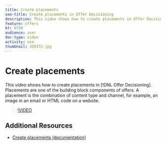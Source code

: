 ```yaml
---
title: Create placements
seo-title: Create placements in Offer Decisioning
description: This video shows how to create placements in Offer Decisioning. Placements are one of the required building block components of offers.
feature: offers
kt: 6736
audience: user
doc-type: video
activity: use
thumbnail: 329372.jpg
---
```


# Create placements

This video shows how to create placements in [!DNL Offer Decisioning]. Placements are one of the building block components of offers. A placement is the combination of content type and channel, for example, an image in an email or HTML code on a website.

>[!VIDEO](https://video.tv.adobe.com/v/329372?quality=12&learn=on)


## Additional Resources

* [Create placements (documentation)](https://experienceleague.adobe.com/docs/offer-decisioning/using/managing-offers-in-the-offer-library/creating-placements.html)